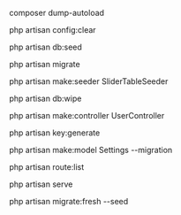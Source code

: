 composer dump-autoload   

php artisan config:clear

php artisan db:seed

php artisan migrate 

php artisan make:seeder SliderTableSeeder

php artisan db:wipe

php artisan make:controller UserController

php artisan key:generate

php artisan make:model Settings --migration

php artisan route:list

php artisan serve

php artisan migrate:fresh --seed 
